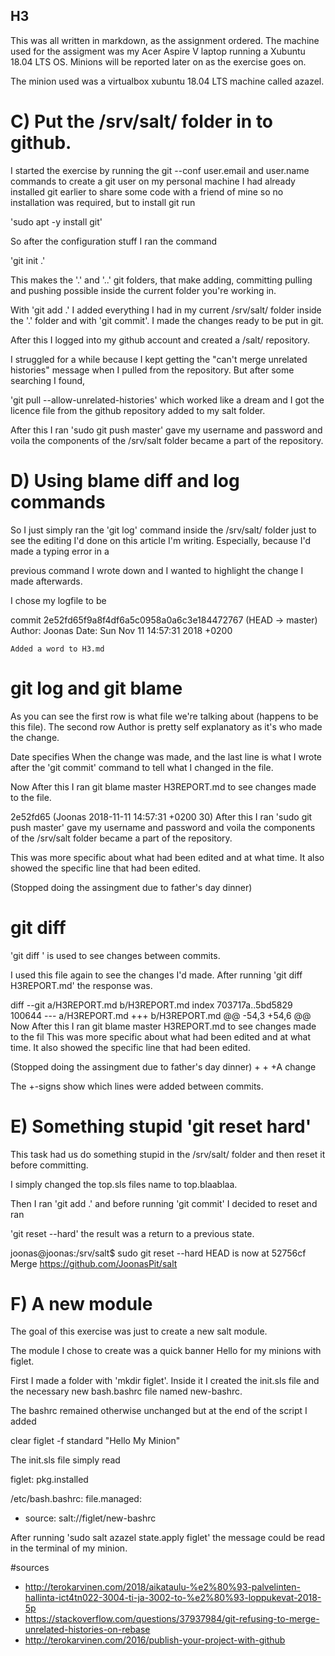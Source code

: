 ## H3

This was all written in markdown, as the assignment ordered.
The machine used for the assigment was my Acer Aspire V laptop running a Xubuntu 18.04 LTS OS. Minions will be reported later on as
the exercise goes on.

The minion used was a virtualbox xubuntu 18.04 LTS machine called azazel.

# C) Put the /srv/salt/ folder in to github.

I started the exercise by running the git --conf user.email and user.name commands to create a git user on my personal machine
I had already installed git earlier to share some code with a friend of mine so no installation was required, but to install git run 

'sudo apt -y install git'

So after the configuration stuff I ran the command

'git init .'

This makes the '.' and '..' git folders, that make adding, committing pulling and pushing possible inside the current folder you're working in.

With 'git add .' I added everything I had in my current /srv/salt/ folder inside the '.' folder and with 'git commit'. I made the changes ready to be put in git.

After this I logged into my github account and created a /salt/ repository.

I struggled for a while because I kept getting the "can't merge unrelated histories" message when I pulled from the repository. But after some searching I found,

'git pull <name> --allow-unrelated-histories' which worked like a dream and I got the licence file from the github repository added to my salt folder.

After this I ran 'sudo git push <the link to my repository> master' gave my username and password and voila the components of the /srv/salt folder became a part of the repository.

# D) Using blame diff and log commands

So I just simply ran the 'git log' command inside the /srv/salt/ folder just to see the editing I'd done on this article I'm writing. Especially, because I'd made a typing error in a

previous command I wrote down and I wanted to highlight the change I made afterwards. 

I chose my logfile to be 

commit 2e52fd65f9a8f4df6a5c0958a0a6c3e184472767 (HEAD -> master)
Author: Joonas 
Date:   Sun Nov 11 14:57:31 2018 +0200

    Added a word to H3.md

# git log and git blame

As you can see the first row is what file we're talking about (happens to be this file). The second row Author is pretty self explanatory as it's who made the change.

Date specifies When the change was made, and the last line is what I wrote after the 'git commit' command to tell what I changed in the file.

Now After this I ran git blame master H3REPORT.md to see changes made to the file.

2e52fd65 (Joonas 2018-11-11 14:57:31 +0200 30) After this I ran 'sudo git push <the link to my repository> master' gave my username and password and voila the components of the /srv/salt folder became a part of the repository.

This was more specific about what had been edited and at what time. It also showed the specific line that had been edited.

(Stopped doing the assingment due to father's day dinner)

# git diff

'git diff <file>' is used to see changes between commits. 

I used this file again to see the changes I'd made. After running 'git diff H3REPORT.md' the response was.

diff --git a/H3REPORT.md b/H3REPORT.md
index 703717a..5bd5829 100644
--- a/H3REPORT.md
+++ b/H3REPORT.md
@@ -54,3 +54,6 @@ Now After this I ran git blame master H3REPORT.md to see changes made to the fil
 This was more specific about what had been edited and at what time. It also showed the specific line that had been edited.
 
 (Stopped doing the assingment due to father's day dinner)
+
+
+A change

The +-signs show which lines were added between commits.

# E) Something stupid 'git reset hard'

This task had us do something stupid in the /srv/salt/ folder and then reset it before committing.

I simply changed the top.sls files name to top.blaablaa.

Then I ran 'git add .' and before running 'git commit' I decided to reset and ran 

'git reset --hard' the result was a return to a previous state.

joonas@joonas:/srv/salt$ sudo git reset --hard
HEAD is now at 52756cf Merge https://github.com/JoonasPit/salt

# F) A new module

The goal of this exercise was just to create a new salt module.

The module I chose to create was a quick banner Hello for my minions with figlet.

First I made a folder with 'mkdir figlet'. Inside it I created the init.sls file and the necessary new bash.bashrc file named new-bashrc.

The bashrc remained otherwise unchanged but at the end of the script I added 


clear
figlet -f standard "Hello My Minion"

The init.sls file simply read 

figlet:
  pkg.installed

/etc/bash.bashrc:
   file.managed:
   - source: salt://figlet/new-bashrc

After running 'sudo salt azazel state.apply figlet' the message could be read in the terminal of my minion.


#sources

- http://terokarvinen.com/2018/aikataulu-%e2%80%93-palvelinten-hallinta-ict4tn022-3004-ti-ja-3002-to-%e2%80%93-loppukevat-2018-5p
- https://stackoverflow.com/questions/37937984/git-refusing-to-merge-unrelated-histories-on-rebase
- http://terokarvinen.com/2016/publish-your-project-with-github

